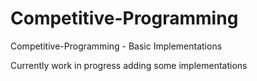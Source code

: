 # Competitive-Programming
Competitive-Programming - Basic Implementations

Currently work in progress adding some implementations 
